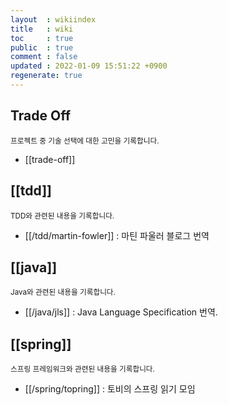 ```yaml
---
layout  : wikiindex
title   : wiki
toc     : true
public  : true
comment : false
updated : 2022-01-09 15:51:22 +0900
regenerate: true
---
```


## Trade Off 
<small>프로젝트 중 기술 선택에 대한 고민을 기록합니다.</small>
* [[trade-off]]

## [[tdd]]
<small>TDD와 관련된 내용을 기록합니다.</small>
* [[/tdd/martin-fowler]] : 마틴 파울러 블로그 번역

## [[java]]
<small>Java와 관련된 내용을 기록합니다.</small>
* [[/java/jls]] : Java Language Specification 번역.


## [[spring]]
<small>스프링 프레임워크와 관련된 내용을 기록합니다.</small>
* [[/spring/topring]] : 토비의 스프링 읽기 모임
